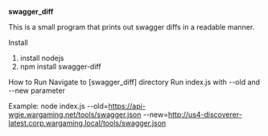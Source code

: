 **swagger_diff**

This is a small program that prints out swagger diffs in a readable manner.

Install
1) install nodejs
2) npm install swagger-diff

How to Run
Navigate to [swagger_diff] directory 
Run index.js with --old and --new parameter

Example:
node index.js --old=https://api-wgie.wargaming.net/tools/swagger.json --new=http://us4-discoverer-latest.corp.wargaming.local/tools/swagger.json
